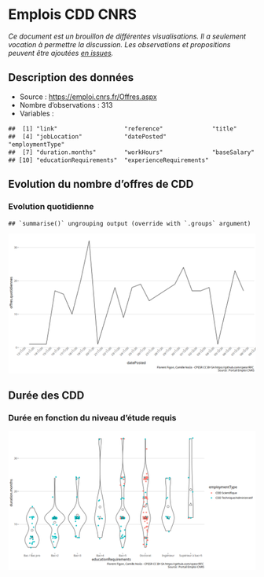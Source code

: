 Emplois CDD CNRS
================

*Ce document est un brouillon de différentes visualisations. Il a
seulement vocation à permettre la discussion. Les observations et
propositions peuvent être ajoutées [en
issues](https://github.com/cpesr/RFC/issues).*

## Description des données

  - Source : <https://emploi.cnrs.fr/Offres.aspx>
  - Nombre d’observations : 313
  - Variables :

<!-- end list -->

    ##  [1] "link"                   "reference"              "title"                 
    ##  [4] "jobLocation"            "datePosted"             "employmentType"        
    ##  [7] "duration.months"        "workHours"              "baseSalary"            
    ## [10] "educationRequirements"  "experienceRequirements"

## Evolution du nombre d’offres de CDD

### Evolution quotidienne

    ## `summarise()` ungrouping output (override with `.groups` argument)

![](EmploisCDDCNRS_files/figure-gfm/evolution.quotidienne.nb.offres.1-1.png)<!-- -->

## Durée des CDD

### Durée en fonction du niveau d’étude requis

![](EmploisCDDCNRS_files/figure-gfm/duree.par.niveau.1-1.png)<!-- -->
